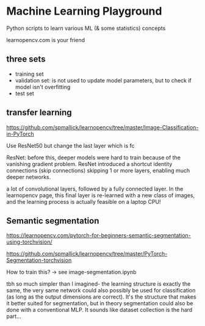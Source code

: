 # Machine Learning Playground
Python scripts to learn various ML (& some statistics) concepts


learnopencv.com is your friend

## three sets
* training set
* validation set: is not used to update model parameters, but to check if model isn't overfitting
* test set

## transfer learning
https://github.com/spmallick/learnopencv/tree/master/Image-Classification-in-PyTorch

Use ResNet50 but change the last layer which is fc 

ResNet: before this, deeper models were hard to train because of the vanishing gradient problem. ResNet introduced a shortcut identity connections (skip connections) skipping 1 or more layers, enabling much deeper networks.

a lot of convolutional layers, followed by a fully connected layer. In the learnopencv page, this final layer is re-learned with a new class of images, and the learning process is actually feasible on a laptop CPU!

## Semantic segmentation
https://learnopencv.com/pytorch-for-beginners-semantic-segmentation-using-torchvision/

https://github.com/spmallick/learnopencv/tree/master/PyTorch-Segmentation-torchvision

How to train this? -> see image-segmentation.ipynb

tbh so much simpler than I imagined- the learning structure is exactly the same, the very same network could also possibly be used for classification (as long as the output dimensions are correct). It's the structure that makes it better suited for segmentation, but in theory segmentation could also be done with a conventional MLP. It sounds like dataset collection is the hard part...
